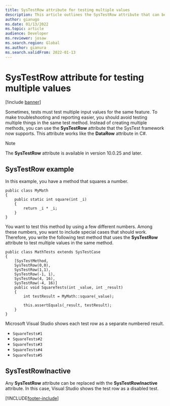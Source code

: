 ```yaml
---
title: SysTestRow attribute for testing multiple values
description: This article outlines the SysTestRow attribute that can be used with SysTest methods to test multiple values.
author: gianugo
ms.date: 01/13/2022
ms.topic: article
audience: Developer
ms.reviewer: josaw
ms.search.region: Global
ms.author: gianura
ms.search.validFrom: 2022-01-13
---
```


# SysTestRow attribute for testing multiple values

[!include [banner](../includes/banner.md)]


Sometimes, tests must test multiple input values for the same feature. To make troubleshooting and reporting easier, you should avoid testing multiple things in the same test method. Instead of creating multiple methods, you can use the **SysTestRow** attribute that the SysTest framework now supports. This attribute works like the **DataRow** attribute in C\#.

> [!NOTE]
> The **SysTestRow** attribute is available in version 10.0.25 and later.

## SysTestRow example

In this example, you have a method that squares a number.

```xpp
public class MyMath
{
    public static int square(int _i)
    {
        return _i * _i;
    }
}
```

You want to test this method by using a few different numbers. Among these numbers, you want to include special cases that should work. Therefore, you write the following test method that uses the **SysTestRow** attribute to test multiple values in the same method.

```xpp
public class MathTests extends SysTestCase
{
    [SysTestMethod,
    SysTestRow(0,0),
    SysTestRow(1,1),
    SysTestRow(-1, 1),
    SysTestRow(4, 16),
    SysTestRow(-4, 16)]
    public void SquareTests(int _value, int _result)
    {
        int testResult = MyMath::square(_value);

        this.assertEquals(_result, testResult);
    }
}
```

Microsoft Visual Studio shows each test row as a separate numbered result.

- `SquareTests#1`
- `SquareTests#2`
- `SquareTests#3`
- `SquareTests#4`
- `SquareTests#5`

## SysTestRowInactive

Any **SysTestRow** attribute can be replaced with the **SysTestRowInactive** attribute. In this case, Visual Studio shows the test row as a disabled test.

[!INCLUDE[footer-include](../../../includes/footer-banner.md)]
